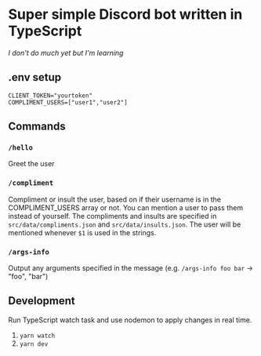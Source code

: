 # Super simple Discord bot written in TypeScript
_I don't do much yet but I'm learning_

## .env setup
```
CLIENT_TOKEN="yourtoken"
COMPLIMENT_USERS=["user1","user2"]
```

## Commands
### `/hello`
Greet the user
### `/compliment`
Compliment or insult the user, based on if their username is in the COMPLIMENT_USERS array or not. You can mention a user to pass them instead of yourself. The compliments and insults are specified in `src/data/compliments.json` and `src/data/insults.json`. The user will be mentioned whenever `$1` is used in the strings.
### `/args-info`
Output any arguments specified in the message (e.g. `/args-info foo bar` -> "foo", "bar")


## Development
Run TypeScript watch task and use nodemon to apply changes in real time.
1. `yarn watch`
2. `yarn dev`
